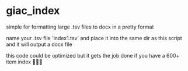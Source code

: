 # giac_index
simple for formatting large .tsv files to docx in a pretty format


name your .tsv file 'index1.tsv' and place it into the same dir as this script and it will output a docx file


this code could be optimized but it gets the job done if you have a 600+ item index 🤷🏻‍♀️
